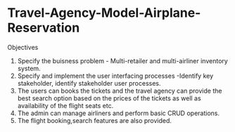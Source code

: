 # Travel-Agency-Model-Airplane-Reservation

Objectives
1. Specify the buisness problem - Multi-retailer and multi-airliner inventory system.
2. Specify and implement the user interfacing processes -Identify key stakeholder, identify stakeholder user processes. 
3. The users can books the tickets and the travel agency can provide the best search option based on the prices of the tickets as well as availability of the flight seats etc.
4. The admin can manage airliners and perform basic CRUD operations.
5. The flight booking,search features are also provided.
